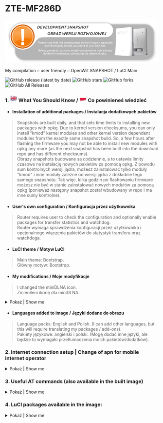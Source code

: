 # ZTE-MF286D

<p align="center">
<img src="https://github.com/4IceG/Personal_data/blob/master/developmaster.png?raw=true" />
</p>

My compilation :: user friendly :: OpenWrt SNAPSHOT / LuCI Main

![GitHub release (latest by date)](https://img.shields.io/github/v/release/4IceG/ZTE-MF286D?style=flat-square)
![GitHub stars](https://img.shields.io/github/stars/4IceG/ZTE-MF286D?style=flat-square)
![GitHub forks](https://img.shields.io/github/forks/4IceG/ZTE-MF286D?style=flat-square)
![GitHub All Releases](https://img.shields.io/github/downloads/4IceG/ZTE-MF286D/total)

### 1. <img src="https://raw.githubusercontent.com/4IceG/Personal_data/master/dooffy_design_icons_EU_flags_United_Kingdom.png" height="24"> What You Should Know / <img src="https://raw.githubusercontent.com/4IceG/Personal_data/master/dooffy_design_icons_EU_flags_Poland.png" height="24"> Co powinieneś wiedzieć

+ #### Installation of additional packages / Instalacja dodatkowych pakietów
> Snapshots are built daily, and that sets time limits to installing new packages with opkg. Due to kernel version checksums, you can only install “kmod” kernel modules and other kernel version dependent modules from the exactly same snapshot build. So, a few hours after flashing the firmware you may not be able to install new modules with opkg any more (as the next snapshot has been built into the download repo and has different checksums).   
> Obrazy snapshots budowane są codziennie, a to ustawia limity czasowe na instalację nowych pakietów za pomocą opkg. Z powodu sum kontrolnych wersji jądra, możesz zainstalować tylko moduły "kmod" i inne moduły zależne od wersji jądra z dokładnie tego samego snapshotu. Tak więc, kilka godzin po flashowaniu firmware możesz nie być w stanie zainstalować nowych modułów za pomocą opkg (ponieważ następny snapshot został wbudowany w repo i ma inne sumy kontrolne).

+ #### User's own configuration / Konfiguracja przez użytkownika
> Router requires user to check the configuration and optionally enable packages for transfer statistics and watchdog.   
> Router wymaga sprawdzenia konfiguracji przez użytkownika i opcjonalnego włączenia pakietów do statystyk transferu oraz watchdoga.

+ #### LuCI theme / Motyw LuCI
> Main theme: Bootstrap.   
> Główny motyw: Bootstrap.

+ #### My modifications / Moje modyfikacje
> I changed the miniDLNA icon.   
> Zmieniłem ikonę dla miniDLNA.
<details>
   <summary>Pokaż | Show me</summary>
   
![](https://github.com/4IceG/Personal_data/blob/master/nicons.PNG?raw=true)
   
![](https://github.com/4IceG/Personal_data/blob/master/MF286D.PNG?raw=true=true)
</details>

+ #### Languages added to image / Języki dodane do obrazu
> Language packs: English and Polish. (I can add other languages, but this will require translating my packages / add-ons).   
> Pakiety językowe: angielski i polski. (Mogę dodać inne języki, ale będzie to wymagało przetłumaczenia moich pakietów/dodatków).

### 2. Internet connection setup | Change of apn for mobile internet operator
<details>
   <summary>Pokaż | Show me</summary>
   
   > We go in the menu to Network \ Interfaces.
    
   ![](https://github.com/4IceG/Personal_data/blob/master/zrzuty/apntutorialsm/1.PNG?raw=true)
   
   > For the QMI protocol, go to the settings by clicking the Edit button.
   
   ![](https://github.com/4IceG/Personal_data/blob/master/zrzuty/apntutorialsm/2.PNG?raw=true)
   
   > Enter the apn name of internet provider and click save.
   
   ![](https://github.com/4IceG/Personal_data/blob/master/zrzuty/apntutorialsm/3b.PNG?raw=true)
   
   > If after changing the apn we do not have internet, we have to manually set the apn in the modem. 
   To do this, go to the Modem \ SMS Messages menu.
   
   ![](https://github.com/4IceG/Personal_data/blob/master/zrzuty/apntutorialsm/4.PNG?raw=true)
   
   > Go to the at command tab and select APN setup from the drop-down menu.
   Enter the apn of internet operator and click on the button that sends the command.
   
   ![](https://github.com/4IceG/Personal_data/blob/master/zrzuty/apntutorialsm/5.PNG?raw=true)
   
   > Now we restart the modem so that the modem starts up with the new apn.
   
   ![](https://github.com/4IceG/Personal_data/blob/master/zrzuty/apntutorialsm/6.PNG?raw=true)

</details>

### 3. Useful AT commands (also available in the built image)
<details>
   <summary>Pokaż | Show me</summary>
   
``` bash
APN info ➜ AT+CGDCONT?;AT+CGDCONT?
APN setup ➜ AT+CGDCONT=1,"IP","internet","",0,0;AT+CGDCONT=1,"IP","internet","",0,0
APN apply ➜ AT+CGACT=1,1;AT+CGACT=1,1
Cell lock info ➜ AT+ZLOCKCELL?;AT+ZLOCKCELL?
Cell lock disabled ➜ AT+ZLOCKCELL=0;AT+ZLOCKCELL=0
Cell lock ➜ AT+ZLOCKCELL=earfcn_tag,pci_tag;AT+ZLOCKCELL=AAAA,BBB
Network mode info ➜ AT+ZSNT?;AT+ZSNT?
Prefer 4G (Blue LED blinks) ➜ AT+ZSNT=0,0,0;AT+ZSNT=0,0,0
4G/3G only ➜ AT+ZSNT=7,0,0;AT+ZSNT=7,0,0
4G only ➜ AT+ZSNT=6,0,0;AT+ZSNT=6,0,0
3G only (LED turns green) ➜ AT+ZSNT=2,0,0;AT+ZSNT=2,0,0
2G only (LED turns red) ➜ AT+ZSNT=1,0,0;AT+ZSNT=1,0,0
DL CA info ➜ AT+ZCAINFO?;AT+ZCAINFO?
UL CA info ➜ AT+ZULCA?;AT+ZULCA?
UL CA disabled ➜ AT+ZULCA=0;AT+ZULCA=0
UL CA enabled ➜ AT+ZULCA=1;AT+ZULCA=1
Locked band info ➜ AT+ZNLOCKBAND?;AT+ZNLOCKBAND?
Modem reboot ➜ AT+CFUN=1,1;AT+CFUN=1,1
```

</details>

### 4. LuCI packages available in the image:
<details>
   <summary>Pokaż | Show me</summary>
   
``` bash
List coming soon..
```
</details>
